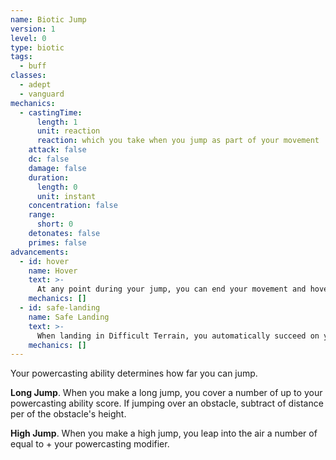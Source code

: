 ```yaml
---
name: Biotic Jump
version: 1
level: 0
type: biotic
tags:
  - buff
classes:
  - adept
  - vanguard
mechanics:
  - castingTime:
      length: 1
      unit: reaction
      reaction: which you take when you jump as part of your movement
    attack: false
    dc: false
    damage: false
    duration:
      length: 0
      unit: instant
    concentration: false
    range:
      short: 0
    detonates: false
    primes: false
advancements:
  - id: hover
    name: Hover
    text: >-
      At any point during your jump, you can end your movement and hover in place. At the start of your next turn, you float to the ground, taking half your movement for that turn.
    mechanics: []
  - id: safe-landing
    name: Safe Landing
    text: >-
      When landing in Difficult Terrain, you automatically succeed on your Dexterity (Acrobatics) check to remain standing. Additionally, if you would land within an area that causes a Dexterity saving throw, you have advantage on the save.
    mechanics: []
---
```

Your powercasting ability determines how far you can jump.

__Long Jump__. When you make a long jump, you cover a number of <me-distance length="0" /> up to your powercasting ability score. If jumping
over an obstacle, subtract <me-distance length="5" /> of distance per <me-distance length="10" /> of the obstacle's height.

__High Jump__. When you make a high jump, you leap into the air a number of <me-distance length="0" /> equal to <me-distance length="5" numOnly /> + your powercasting modifier.
